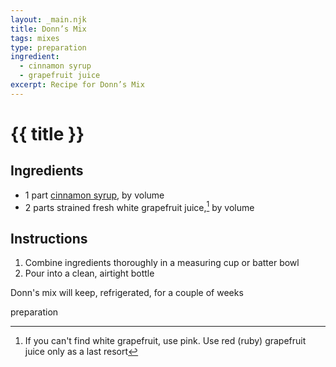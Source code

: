 ```yaml
---
layout: _main.njk
title: Donn’s Mix
tags: mixes
type: preparation
ingredient:
  - cinnamon syrup
  - grapefruit juice
excerpt: Recipe for Donn’s Mix
---
```


<!-- markdownlint-disable MD025 -->
# {{ title }}
<!-- markdownlint-enable MD025 -->

## Ingredients

* 1 part [cinnamon syrup](/mixes/cinnamon-syrup/), by volume
* 2 parts strained fresh white grapefruit juice,[^1] by volume

[^1]: If you can't find white grapefruit, use pink. Use red (ruby) grapefruit juice only as a last resort

## Instructions

1. Combine ingredients thoroughly in a measuring cup or batter bowl
2. Pour into a clean, airtight bottle

<tiki-callout type="note">

  Donn's mix will keep, refrigerated, for a couple of weeks

</tiki-callout>

<div
  class="sr-only"
  data-cat[0]="Preparation"
  data-ingredient[0]="Cinnamon syrup"
  data-ingredient[1]="Grapefruit juice"
  data-pagefind-filter="
    Category[data-cat[0]],
    Ingredient[data-ingredient[0]],
    Ingredient[data-ingredient[1]],
    Syrup[data-ingredient[0]],
    Juice[data-ingredient[1]]
  "
>
</div>

<div class="keywords" aria-hidden>preparation</div>
